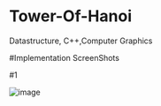 # Tower-Of-Hanoi
Datastructure, C++,Computer Graphics

#Implementation ScreenShots

#1


![image](https://user-images.githubusercontent.com/41635465/140608787-17c48007-b9fc-4aef-b7e6-7bc19a5bafcd.png)




